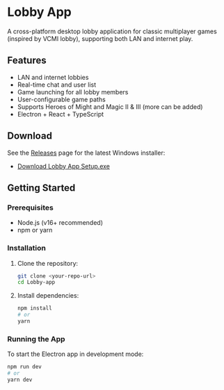 # Lobby App

A cross-platform desktop lobby application for classic multiplayer games (inspired by VCMI lobby), supporting both LAN and internet play.

## Features
- LAN and internet lobbies
- Real-time chat and user list
- Game launching for all lobby members
- User-configurable game paths
- Supports Heroes of Might and Magic II & III (more can be added)
- Electron + React + TypeScript

## Download

See the [Releases](https://github.com/Houtmen/Game-app/releases) page for the latest Windows installer:
- [Download Lobby App Setup.exe](https://github.com/Houtmen/Game-app/releases/latest)

## Getting Started

### Prerequisites
- Node.js (v16+ recommended)
- npm or yarn

### Installation
1. Clone the repository:
	```sh
	git clone <your-repo-url>
	cd Lobby-app
	```
2. Install dependencies:
	```sh
	npm install
	# or
	yarn
	```

### Running the App
To start the Electron app in development mode:
```sh
npm run dev
# or
yarn dev
```
